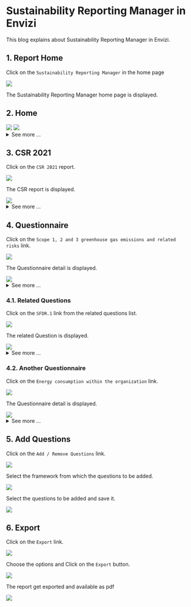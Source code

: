 # Sustainability Reporting Manager in Envizi

This blog explains about Sustainability Reporting Manager in Envizi. 

## 1. Report Home

Click on the `Sustainability Reporting Manager` in the home page

<img src="images/image-11.png">

The Sustainability Reporting Manager home page is displayed.

## 2. Home

<img src="images/image-12-1.png">
<img src="images/image-12-2.png">
<details><summary>See more ...</summary>
    <img src="images/image-12-3.png">
    <img src="images/image-12-4.png">
    <img src="images/image-12-5.png">
    <img src="images/image-12-6.png">
</details>

## 3. CSR 2021

Click on the `CSR 2021` report.

<img src="images/image-13-11.png">

The CSR report is displayed.

<img src="images/image-13-12.png">

<details><summary>See more ...</summary>
    <img src="images/image-13-13.png">
    <img src="images/image-13-14.png">
    <img src="images/image-13-15.png">
    <img src="images/image-13-16.png">
    <img src="images/image-13-17.png">
    <img src="images/image-13-18.png">
    <img src="images/image-13-19.png">
    <img src="images/image-13-20.png">
    <img src="images/image-13-21.png">
</details>

## 4. Questionnaire

Click on the `Scope 1, 2 and 3 greenhouse gas emissions and related risks` link.

<img src="images/image-14-11.png">

The Questionnaire detail is displayed.

<img src="images/image-14-12.png">

<details><summary>See more ...</summary>
    <img src="images/image-14-13.png">
    <img src="images/image-14-14.png">
</details>

### 4.1. Related Questions

Click on the `SFDR.1` link from the related questions list.

<img src="images/image-15-11.png">

The related Question is displayed.

<img src="images/image-14-12.png">

<details><summary>See more ...</summary>
    <img src="images/image-14-13.png">
    <img src="images/image-14-14.png">
</details>


### 4.2. Another Questionnaire

Click on the `Energy consumption within the organization` link.

<img src="images/image-16-11.png">

The Questionnaire detail is displayed.

<img src="images/image-16-12.png">

<details><summary>See more ...</summary>
    <img src="images/image-16-13.png">
</details>


## 5. Add Questions

Click on the `Add / Remove Questions` link.

<img src="images/image-17-11.png">

Select the framework from which the questions to be added.

<img src="images/image-17-12.png">

Select the questions to be added and save it.

<img src="images/image-17-13.png">


## 6. Export

Click on the `Export` link.

<img src="images/image-18-11.png">

Choose the options and Click on the `Export` button.

<img src="images/image-18-12.png">

The report get exported and available as pdf

<img src="images/image-18-13.png">